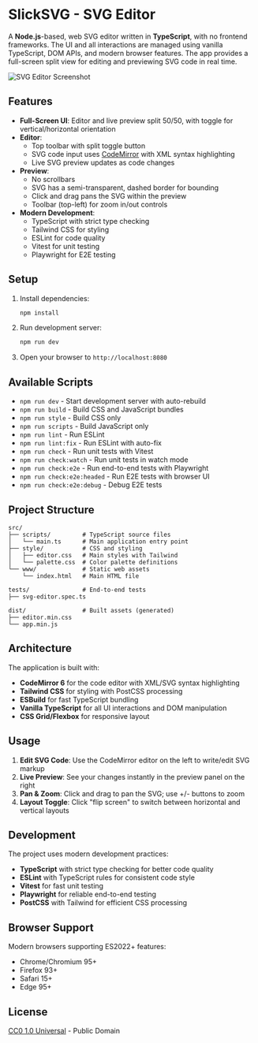 # SlickSVG - SVG Editor

A **Node.js**-based, web SVG editor written in **TypeScript**, with no frontend frameworks. The UI and all interactions are managed using vanilla TypeScript, DOM APIs, and modern browser features. The app provides a full-screen split view for editing and previewing SVG code in real time.

![SVG Editor Screenshot](https://github.com/user-attachments/assets/d289cba7-9ac6-4040-9ce6-d41448905093)

## Features

- **Full-Screen UI**: Editor and live preview split 50/50, with toggle for vertical/horizontal orientation
- **Editor**: 
  - Top toolbar with split toggle button
  - SVG code input uses [CodeMirror](https://codemirror.net/) with XML syntax highlighting
  - Live SVG preview updates as code changes
- **Preview**:
  - No scrollbars
  - SVG has a semi-transparent, dashed border for bounding
  - Click and drag pans the SVG within the preview
  - Toolbar (top-left) for zoom in/out controls
- **Modern Development**:
  - TypeScript with strict type checking
  - Tailwind CSS for styling
  - ESLint for code quality
  - Vitest for unit testing
  - Playwright for E2E testing

## Setup

1. Install dependencies:

    ```sh
    npm install
    ```

2. Run development server:

    ```sh
    npm run dev
    ```

3. Open your browser to `http://localhost:8080`

## Available Scripts

- `npm run dev` - Start development server with auto-rebuild
- `npm run build` - Build CSS and JavaScript bundles
- `npm run style` - Build CSS only
- `npm run scripts` - Build JavaScript only
- `npm run lint` - Run ESLint
- `npm run lint:fix` - Run ESLint with auto-fix
- `npm run check` - Run unit tests with Vitest
- `npm run check:watch` - Run unit tests in watch mode
- `npm run check:e2e` - Run end-to-end tests with Playwright
- `npm run check:e2e:headed` - Run E2E tests with browser UI
- `npm run check:e2e:debug` - Debug E2E tests

## Project Structure

```
src/
├── scripts/         # TypeScript source files
│   └── main.ts      # Main application entry point
├── style/           # CSS and styling
│   ├── editor.css   # Main styles with Tailwind
│   └── palette.css  # Color palette definitions
└── www/             # Static web assets
    └── index.html   # Main HTML file

tests/               # End-to-end tests
├── svg-editor.spec.ts

dist/                # Built assets (generated)
├── editor.min.css
└── app.min.js
```

## Architecture

The application is built with:

- **CodeMirror 6** for the code editor with XML/SVG syntax highlighting
- **Tailwind CSS** for styling with PostCSS processing
- **ESBuild** for fast TypeScript bundling
- **Vanilla TypeScript** for all UI interactions and DOM manipulation
- **CSS Grid/Flexbox** for responsive layout

## Usage

1. **Edit SVG Code**: Use the CodeMirror editor on the left to write/edit SVG markup
2. **Live Preview**: See your changes instantly in the preview panel on the right
3. **Pan & Zoom**: Click and drag to pan the SVG; use +/- buttons to zoom
4. **Layout Toggle**: Click "flip screen" to switch between horizontal and vertical layouts

## Development

The project uses modern development practices:

- **TypeScript** with strict type checking for better code quality
- **ESLint** with TypeScript rules for consistent code style
- **Vitest** for fast unit testing
- **Playwright** for reliable end-to-end testing
- **PostCSS** with Tailwind for efficient CSS processing

## Browser Support

Modern browsers supporting ES2022+ features:
- Chrome/Chromium 95+
- Firefox 93+
- Safari 15+
- Edge 95+

## License

[CC0 1.0 Universal](LICENSE) - Public Domain
